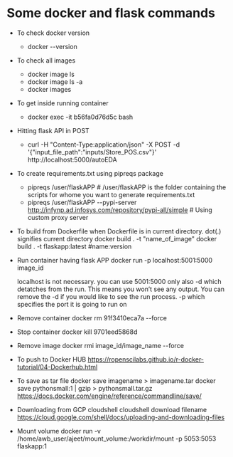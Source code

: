 # Some docker and flask commands #

* To check docker version
	* docker --version

* To check all images
	* docker image ls 
	* docker image ls -a
	* docker images

* To get inside running container
	* docker exec -it b56fa0d76d5c bash
	
* Hitting flask API in POST
	* curl -H "Content-Type:application/json" -X POST -d '{"input_file_path":"inputs/Store_POS.csv"}' http://localhost:5000/autoEDA

* To create requirements.txt using pipreqs package
	* pipreqs /user/flaskAPP          # /user/flaskAPP is the folder containing the scripts for whome you want to generate requirements.txt
	* pipreqs /user/flaskAPP --pypi-server http://infynp.ad.infosys.com/repository/pypi-all/simple      # Using custom proxy server

- To build from Dockerfile when Dockerfile is in current directory. dot(.) signifies current directory
docker build . -t "name_of_image"
docker build . -t flaskapp:latest     #name:version

- Run container having flask APP
docker run -p localhost:5001:5000 image_id
	
	localhost is not necessary. you can use 5001:5000 only also
	-d which detatches from the run. This means you won’t see any output. 
	   You can remove the -d if you would like to see the run process.
	-p which specifies the port it is going to run on

- Remove container
docker rm 91f3410eca7a --force

- Stop container
docker kill 9701eed5868d

- Remove image
docker rmi image_id/image_name --force

- To push to Docker HUB
https://ropenscilabs.github.io/r-docker-tutorial/04-Dockerhub.html

- To save as tar file
docker save imagename > imagename.tar
docker save pythonsmall:1 | gzip > pythonsmall.tar.gz
https://docs.docker.com/engine/reference/commandline/save/

- Downloading from GCP cloudshell
cloudshell download filename
https://cloud.google.com/shell/docs/uploading-and-downloading-files

- Mount volume
docker run -v /home/awb_user/ajeet/mount_volume:/workdir/mount -p 5053:5053 flaskapp:1
